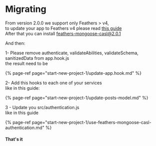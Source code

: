 # Migrating

From version 2.0.0 we support only Feathers &gt; v4,  
to update your app to  Feathers  v4 please read [this guide](https://docs.feathersjs.com/guides/migrating.html)  
After that you can install feathers-mongoose-casl@2.0.1  
  
And then:

1- Please remove authenticate, validateAbilities, validateSchema, sanitizedData from  app.hook.js  
the result need to be  


{% page-ref page="start-new-project-1/update-app.hook.md" %}

2- Add this hooks to each one of your services  
like in this guide:

{% page-ref page="start-new-project-1/update-posts-model.md" %}



3 - Update you src/authentication.js  
like in this guide

{% page-ref page="start-new-project-1/use-feathers-mongoose-casl-authentication.md" %}

#### That's it  

